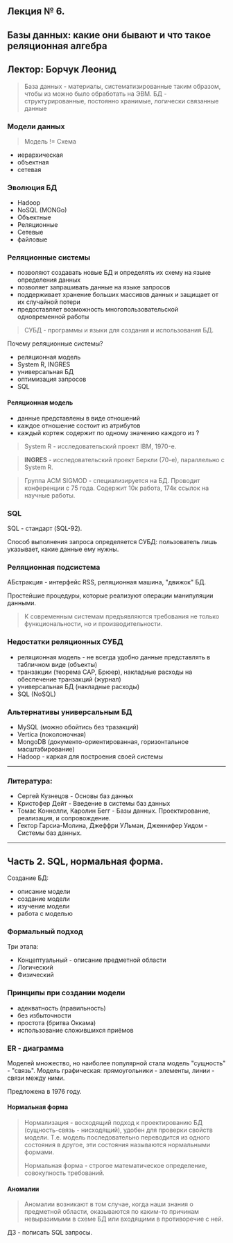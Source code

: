 ## Лекция № 6.
## Базы данных: какие они бывают и что такое реляционная алгебра 
## Лектор: Борчук Леонид


> База данных - материалы, систематизированные таким образом, чтобы из можно было обработать на ЭВМ. 
> БД - структурированные, постоянно хранимые, логически связанные данные

### Модели данных

> Модель != Схема

- иерархическая
- объектная 
- сетевая

### Эволюция БД 

- Hadoop
- NoSQL (MONGo)
- Объектные
- Реляционные
- Сетевые
- файловые

### Реляционные системы

- позволяют создавать новые БД и определять их схему на языке определения данных
- позволяет запрашивать данные на языке запросов
- поддерживает хранение больших массивов данных и защищает от их случайной потери
- предоставляет возможность многопользовательской одновременной работы

> СУБД - программы и языки для создания и использования БД.


Почему реляционные системы? 

- реляционная модель
- System R, INGRES 
- универсальная БД 
- оптимизация запросов 
- SQL

#### Реляционная модель

- данные представлены в виде отношений
- каждое отношение состоит из атрибутов
- каждый кортеж содержит по одному значению каждого из ? 

> System R - исследовательский проект IBM, 1970-е. 


> **INGRES**  - исследовательский проект Беркли (70-е), параллельно с System R.


> Группа АСМ SIGMOD - специализируется на БД. Проводит конференции с 75 года. Содержит 10к работа, 174к ссылок на научные работы. 


### SQL 

SQL - стандарт (SQL-92). 

Способ выполнения запроса определяется СУБД: пользователь лишь указывает, какие данные ему нужны.

### Реляционная подсистема

АБстракция - интерфейс RSS, реляционная машина, "движок" БД. 

Простейшие процедуры, которые реализуют операции манипуляции данными.


> К современным системам предъявляются требования не только функциональности, но и производительности. 

### Недостатки реляционных СУБД

- реляционная модель - не всегда удобно данные представлять в табличном виде (объекты)
- транзакции (теорема САР, Брюер), накладные расходы на обеспечение транзакций (журнал) 
- универсальная БД (накладные расходы)
- SQL (NoSQL)

### Альтернативы универсальным БД

- MySQL (можно обойтись без тразакций)
- Vertica (поколоночная)
- MongoDB (документо-ориентированная, горизонтальное масштабирование)
- Hadoop - каркая для построения своей системы

- - - - - 
### Литература:

* Сергей Кузнецов - Основы баз данных
* Кристофер Дейт - Введение в системы баз данных
* Томас Коннолли, Каролин Бегг - Базы данных. Проектирование, реализация, и сопровождение. 
* Гектор Гарсиа-Молина, Джеффри УЛьман, Дженнифер Уидом - Системы баз данных. 



- - - - 


## Часть 2. SQL, нормальная форма.

Создание БД:

* описание модели
* создание модели
* изучение модели
* работа с моделью


### Формальный подход

Три этапа:

- Концептуальный - описание предметной области
- Логический 
- Физический

### Принципы при создании модели

- адекватность (правильность)
- без избыточности
- простота (бритва Оккама)
- использование сложившихся приёмов

### ER - диаграмма 

Моделей множество, но наиболее популярной стала модель "сущность" - "связь".
Модель графическая: прямоугольники - элементы, линии - связи между ними.

Предложена в 1976 году. 

#### Нормальная форма

> Нормализация - восходящий подход к проектированию БД (сущность-связь - нисходящий), удобен для проверки свойств модели.
> Т.е. модель последовательно переводится из одного состояния в другое, эти состояния называются нормальными формами. 
> 
> Нормальная форма - строгое математическое определение, совокупность требований.


#### Аномалии 

> Аномалии возникают в том случае, когда наши знания о предметной области, оказываются по каким-то причинам невыразимыми в схеме БД или входящими в противоречие с ней. 


ДЗ - пописать SQL запросы. 
